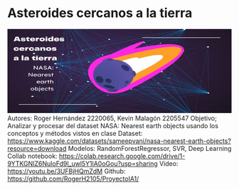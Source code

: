 # Asteroides cercanos a la tierra
![Alt Text](https://github.com/RogerH2105/ProyectoIA1/blob/main/Banner_Resized.jpg)
Autores: Roger Hernández 2220065, Kevin Malagón 2205547
Objetivo; Analizar y procesar del dataset NASA: Nearest earth objects usando los conceptos y métodos vistos en clase
Dataset: https://www.kaggle.com/datasets/sameepvani/nasa-nearest-earth-objects?resource=download
Modelos: RandomForestRegressor, SVR, Deep Learning
Collab notebook: https://colab.research.google.com/drive/1-9YTKGNIZ6NuIoFd9l_uwl5Y1lA0oGou?usp=sharing
Video: https://youtu.be/3UFBjHQmZdM
Github: https://github.com/RogerH2105/ProyectoIA1/
